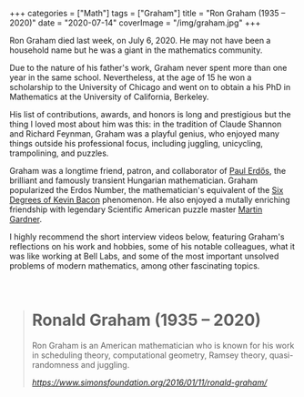 +++
categories = ["Math"]
tags = ["Graham"]
title = "Ron Graham (1935 – 2020)"
date = "2020-07-14"
coverImage = "/img/graham.jpg"
+++

Ron Graham died last week, on July 6, 2020. He may not have been a household name but he was a giant in the mathematics community. 

<!--more-->

Due to the nature of his father's work, Graham never spent more than one year in the same school. Nevertheless, at the age of 15 he won a scholarship to the University of Chicago and went on to obtain a his PhD in Mathematics at the University of California, Berkeley.

His list of contributions, awards, and honors is long and prestigious but the thing I loved most about him was this: in the tradition of Claude Shannon and Richard Feynman, Graham was a playful genius, who enjoyed many things outside his professional focus, including juggling, unicycling, trampolining, and puzzles. 

Graham was a longtime friend, patron, and collaborator of
<a target="_blank" href="https://en.wikipedia.org/wiki/Paul_Erd%C5%91s">Paul Erdős</a>, the brilliant and famously transient Hungarian mathematician. Graham popularized the Erdos Number, the mathematician's equivalent of the <a target="blank" href="https://en.wikipedia.org/wiki/Six_Degrees_of_Kevin_Bacon">Six Degrees of Kevin Bacon</a> phenomenon. He also enjoyed a mutally enriching friendship with legendary Scientific American puzzle master <a href="https://en.wikipedia.org/wiki/Martin_Gardner" target="_blank">Martin Gardner</a>.

I highly recommend the short interview videos below, featuring Graham's reflections on his work and hobbies, some of his notable colleagues, what it was like working at Bell Labs, and some of the most important unsolved problems of modern mathematics, among other fascinating topics.

<br>

<blockquote class="quoteback" darkmode="" data-title="Ronald%20Graham%20(1935%20%E2%80%93%202020)" data-author="" cite="https://www.simonsfoundation.org/2016/01/11/ronald-graham/">
<h1 class="o-page-header__title">Ronald Graham (1935 – 2020)</h1>
          <p>Ron Graham is an American mathematician who is known for his work in scheduling theory, computational geometry, Ramsey theory, quasi-randomness and juggling.</p>
<footer><cite> <a href="https://www.simonsfoundation.org/2016/01/11/ronald-graham/">https://www.simonsfoundation.org/2016/01/11/ronald-graham/</a></cite></footer>
</blockquote><script note="" src="https://cdn.jsdelivr.net/gh/Blogger-Peer-Review/quotebacks@1/quoteback.js"></script>
